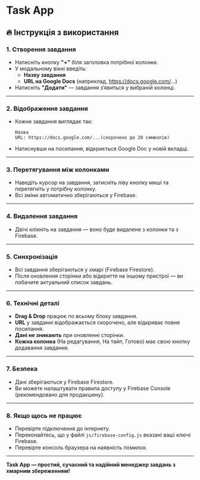 # Task App

## 🔥 Інструкція з використання

### 1. Створення завдання
- Натисніть кнопку **"+"** біля заголовка потрібної колонки.
- У модальному вікні введіть:
  - **Назву завдання**
  - **URL на Google Docs** (наприклад, https://docs.google.com/...)
- Натисніть **"Додати"** — завдання з’явиться у вибраній колонці.

---

### 2. Відображення завдання
- Кожне завдання виглядає так:
  ```
  Назва
  URL: https://docs.google.com/...(скорочено до 20 символів)
  ```
- Натиснувши на посилання, відкриється Google Doc у новій вкладці.

---

### 3. Перетягування між колонками
- Наведіть курсор на завдання, затисніть ліву кнопку миші та перетягніть у потрібну колонку.
- Всі зміни автоматично зберігаються у Firebase.

---

### 4. Видалення завдання
- Двічі клікніть на завдання — воно буде видалене з колонки та з Firebase.

---

### 5. Синхронізація
- Всі завдання зберігаються у хмарі (Firebase Firestore).
- Після оновлення сторінки або відкриття на іншому пристрої — ви побачите актуальний список завдань.

---

### 6. Технічні деталі
- **Drag & Drop** працює по всьому блоку завдання.
- **URL** у завданні відображається скорочено, але відкриває повне посилання.
- **Дані не зникають** при оновленні сторінки.
- **Кожна колонка** (На редагування, На тайп, Готово) має свою кнопку додавання завдання.

---

### 7. Безпека
- Дані зберігаються у Firebase Firestore.
- Ви можете налаштувати правила доступу у Firebase Console (рекомендовано для продакшену).

---

### 8. Якщо щось не працює
- Перевірте підключення до інтернету.
- Переконайтесь, що у файлі `js/firebase-config.js` вказані ваші ключі Firebase.
- Перевірте консоль браузера на наявність помилок.

---

**Task App — простий, сучасний та надійний менеджер завдань з хмарним збереженням!** 